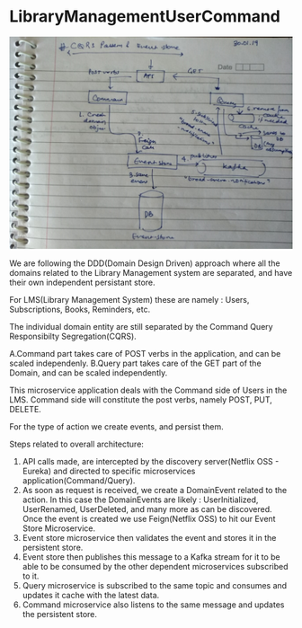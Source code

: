 # LibraryManagementUserCommand
![CQRS Architecture](https://raw.githubusercontent.com/SuprasannaBhaumik/LibraryManagementUserCommand/master/src/main/resources/static/CQRSArchitecture.jpeg)

We are following the DDD(Domain Design Driven) approach where all the domains related to the Library Management system are separated, and have their own independent persistant store.

For LMS(Library Management System) these are namely : Users, Subscriptions, Books, Reminders, etc.

The individual domain entity are still separated by the Command Query Responsibilty Segregation(CQRS).

  A.Command part takes care of POST verbs in the application, and can be scaled independenly.
  B.Query part takes care of the GET part of the Domain, and can be scaled independently.


This microservice application deals with the Command side of Users in the LMS.
Command side will constitute the post verbs, namely POST, PUT, DELETE.

For the type of action we create events, and persist them.

Steps related to overall architecture: 

1. API calls made, are intercepted by the discovery server(Netflix OSS - Eureka) and directed to specific microservices                application(Command/Query).
2. As soon as request is received, we create a DomainEvent related to the action. 
   In this case the DomainEvents are likely : 
      UserInitialized, 
      UserRenamed, 
      UserDeleted, and many more as can be discovered. 
   Once the event is created we use Feign(Netflix OSS) to hit our Event Store Microservice.
3. Event store microservice then validates the event and stores it in the persistent store.
4. Event store then publishes this message to a Kafka stream for it to be able to be consumed by the other 
   dependent microservices subscribed to it.
5. Query microservice is subscribed to the same topic and consumes and updates it cache with the latest data.
6. Command microservice also listens to the same message and updates the persistent store.
